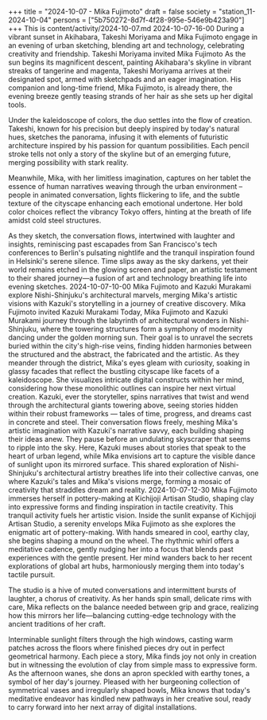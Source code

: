+++
title = "2024-10-07 - Mika Fujimoto"
draft = false
society = "station_11-2024-10-04"
persons = ["5b750272-8d7f-4f28-995e-546e9b423a90"]
+++
This is content/activity/2024-10-07.md
2024-10-07-16-00
During a vibrant sunset in Akihabara, Takeshi Moriyama and Mika Fujimoto engage in an evening of urban sketching, blending art and technology, celebrating creativity and friendship.
Takeshi Moriyama invited Mika Fujimoto
As the sun begins its magnificent descent, painting Akihabara's skyline in vibrant streaks of tangerine and magenta, Takeshi Moriyama arrives at their designated spot, armed with sketchpads and an eager imagination. His companion and long-time friend, Mika Fujimoto, is already there, the evening breeze gently teasing strands of her hair as she sets up her digital tools.

Under the kaleidoscope of colors, the duo settles into the flow of creation. Takeshi, known for his precision but deeply inspired by today's natural hues, sketches the panorama, infusing it with elements of futuristic architecture inspired by his passion for quantum possibilities. Each pencil stroke tells not only a story of the skyline but of an emerging future, merging possibility with stark reality.

Meanwhile, Mika, with her limitless imagination, captures on her tablet the essence of human narratives weaving through the urban environment – people in animated conversation, lights flickering to life, and the subtle texture of the cityscape enhancing each emotional undertone. Her bold color choices reflect the vibrancy Tokyo offers, hinting at the breath of life amidst cold steel structures.

As they sketch, the conversation flows, intertwined with laughter and insights, reminiscing past escapades from San Francisco's tech conferences to Berlin's pulsating nightlife and the tranquil inspiration found in Helsinki's serene silence. Time slips away as the sky darkens, yet their world remains etched in the glowing screen and paper, an artistic testament to their shared journey—a fusion of art and technology breathing life into evening sketches.
2024-10-07-10-00
Mika Fujimoto and Kazuki Murakami explore Nishi-Shinjuku's architectural marvels, merging Mika's artistic visions with Kazuki's storytelling in a journey of creative discovery.
Mika Fujimoto invited Kazuki Murakami
Today, Mika Fujimoto and Kazuki Murakami journey through the labyrinth of architectural wonders in Nishi-Shinjuku, where the towering structures form a symphony of modernity dancing under the golden morning sun. Their goal is to unravel the secrets buried within the city's high-rise veins, finding hidden harmonies between the structured and the abstract, the fabricated and the artistic. 
As they meander through the district, Mika's eyes gleam with curiosity, soaking in glassy facades that reflect the bustling cityscape like facets of a kaleidoscope. She visualizes intricate digital constructs within her mind, considering how these monolithic outlines can inspire her next virtual creation. Kazuki, ever the storyteller, spins narratives that twist and wend through the architectural giants towering above, seeing stories hidden within their robust frameworks — tales of time, progress, and dreams cast in concrete and steel.
Their conversation flows freely, meshing Mika's artistic imagination with Kazuki's narrative savvy, each building shaping their ideas anew. They pause before an undulating skyscraper that seems to ripple into the sky. Here, Kazuki muses about stories that speak to the heart of urban legend, while Mika envisions art to capture the visible dance of sunlight upon its mirrored surface.
This shared exploration of Nishi-Shinjuku's architectural artistry breathes life into their collective canvas, one where Kazuki's tales and Mika's visions merge, forming a mosaic of creativity that straddles dream and reality.
2024-10-07-12-30
Mika Fujimoto immerses herself in pottery-making at Kichijoji Artisan Studio, shaping clay into expressive forms and finding inspiration in tactile creativity. This tranquil activity fuels her artistic vision.
Inside the sunlit expanse of Kichijoji Artisan Studio, a serenity envelops Mika Fujimoto as she explores the enigmatic art of pottery-making. With hands smeared in cool, earthy clay, she begins shaping a mound on the wheel. The rhythmic whirl offers a meditative cadence, gently nudging her into a focus that blends past experiences with the gentle present. Her mind wanders back to her recent explorations of global art hubs, harmoniously merging them into today's tactile pursuit. 

The studio is a hive of muted conversations and intermittent bursts of laughter, a chorus of creativity. As her hands spin small, delicate rims with care, Mika reflects on the balance needed between grip and grace, realizing how this mirrors her life—balancing cutting-edge technology with the ancient traditions of her craft. 

Interminable sunlight filters through the high windows, casting warm patches across the floors where finished pieces dry out in perfect geometrical harmony. Each piece a story, Mika finds joy not only in creation but in witnessing the evolution of clay from simple mass to expressive form. As the afternoon wanes, she dons an apron speckled with earthy tones, a symbol of her day's journey. Pleased with her burgeoning collection of symmetrical vases and irregularly shaped bowls, Mika knows that today's meditative endeavor has kindled new pathways in her creative soul, ready to carry forward into her next array of digital installations.
